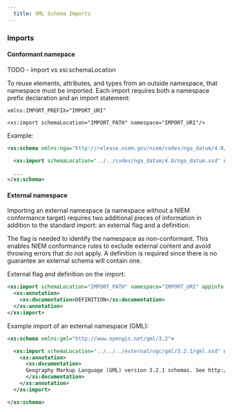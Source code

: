 ```yaml
---
  title: XML Schema Imports
---
```



### Imports

#### Conformant namepace

TODO - import vs xsi:schemaLocation

To reuse elements, attributes, and types from an outside namespace, that namespace must be imported.  Each import requires both a namespace prefix declaration and an import statement:

`xmlns:IMPORT_PREFIX="IMPORT_URI"`

`<xs:import schemaLocation="IMPORT_PATH" namespace="IMPORT_URI"/>`

Example:

```xml
<xs:schema xmlns:nga="http://release.niem.gov/niem/codes/nga_datum/4.0/">

  <xs:import schemaLocation="../../codes/nga_datum/4.0/nga_datum.xsd" namespace="http://release.niem.gov/niem/codes/nga_datum/4.0/"/>

  ...
</xs:schema>
```

#### External namespace

Importing an external namespace (a namespace without a NIEM conformance target) requires two additional pieces of information in addition to the standard import: an external flag and a definition.

The flag is needed to identify the namespace as non-conformant.  This enables NIEM conformance rules to exclude external content and avoid throwing errors that do not apply. A definition is required since there is no guarantee an external schema will contain one.

External flag and definition on the import:

```xml
<xs:import schemaLocation="IMPORT_PATH" namespace="IMPORT_URI" appinfo:externalImportIndicator="true">
  <xs:annotation>
    <xs:documentation>DEFINITION</xs:documentation>
  </xs:annotation>
</xs:import>
```

Example import of an external namespace (GML):

```xml
<xs:schema xmlns:gml="http://www.opengis.net/gml/3.2">

  <xs:import schemaLocation="../../../external/ogc/gml/3.2.1/gml.xsd" namespace="http://www.opengis.net/gml/3.2" appinfo:externalImportIndicator="true">
    <xs:annotation>
      <xs:documentation>
      Geography Markup Language (GML) version 3.2.1 schemas. See http://www.opengeospatial.org OGC document 07-036 for documentation: "The Geography Markup Language (GML) was originally developed within the Open Geospatial Consortium, Inc. (OGC). ISO 19136 was prepared by ISO/TC 211 jointly with the OGC." See http://schemas.opengis.net/gml/ for schemas.
      </xs:documentation>
    </xs:annotation>
  </xs:import>

</xs:schema>
```
